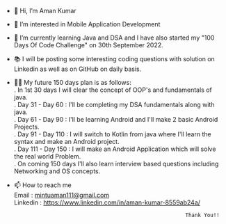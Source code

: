 - 👋 Hi, I’m Aman Kumar
- 👀 I’m interested in Mobile Application Development
- 🌱 I’m currently learning Java and DSA and I have also started my "100 Days Of Code Challenge" on 30th September 2022.
- 📚 I will be posting some interesting coding questions with solution on Linkedin as well as on GitHub on daily basis.
- 👨‍🎓 My future 150 days plan is as follows:<br>
     . In 1st 30 days I will clear the concept of OOP's and fundamentals of java.<br>
     . Day 31 - Day 60 : I'll be completing my DSA fundamentals along with java.<br>
     . Day 61 - Day 90 : I'll be learning Android and I'll make 2 basic Android Projects.<br>
     . Day 91 - Day 110 : I will switch to Kotlin from java where I'll learn the syntax and make an Android project.<br>
     . Day 111 - Day 150 : I will make an Android Application which will solve the real world Problem.
     <br>
     . On coming 150 days I'll also learn interview based questions including Networking and OS concepts.
     
- 📫 How to reach me <br>
Email    : mintuaman111@gmail.com <br>
Linkedin : https://www.linkedin.com/in/aman-kumar-8559ab24a/ 

                                                             Thank You!!

<!---
Aman1953/Aman1953 is a ✨ special ✨ repository because its `README.md` (this file) appears on your GitHub profile.
You can click the Preview link to take a look at your changes.
--->
